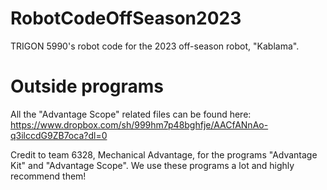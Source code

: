 # RobotCodeOffSeason2023
TRIGON 5990's robot code for the 2023 off-season robot, "Kablama". 
# Outside programs
All the "Advantage Scope" related files can be found here: https://www.dropbox.com/sh/999hm7p48bghfje/AACfANnAo-q3ilccdG9ZB7oca?dl=0

Credit to team 6328, Mechanical Advantage, for the programs "Advantage Kit" and "Advantage Scope". We use these programs a lot and highly recommend them!

